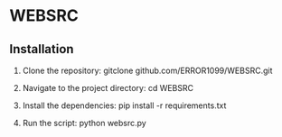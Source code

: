 # WEBSRC
## Installation

1. Clone the repository: gitclone github.com/ERROR1099/WEBSRC.git
   
2. Navigate to the project directory: cd WEBSRC
   
3. Install the dependencies: pip install -r requirements.txt
   
4. Run the script: python websrc.py
   
   








